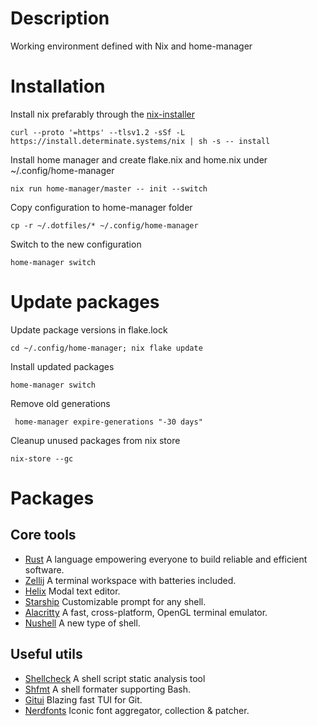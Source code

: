 # Description

Working environment defined with Nix and home-manager

# Installation

Install nix prefarably through the [nix-installer](https://github.com/DeterminateSystems/nix-installer)
```shell
curl --proto '=https' --tlsv1.2 -sSf -L https://install.determinate.systems/nix | sh -s -- install
```
Install home manager and create flake.nix and home.nix under ~/.config/home-manager
```shell
nix run home-manager/master -- init --switch
```
Copy configuration to home-manager folder
```shell
cp -r ~/.dotfiles/* ~/.config/home-manager
```
Switch to the new configuration
```shell
home-manager switch
```

# Update packages
Update package versions in flake.lock
```shell
cd ~/.config/home-manager; nix flake update
```
Install updated packages
```shell
home-manager switch
```
Remove old generations
```shell
 home-manager expire-generations "-30 days"
```
Cleanup unused packages from nix store
```shell
nix-store --gc
```

# Packages

## Core tools
* [Rust](https://www.rust-lang.org/tools/install) A language empowering everyone to build reliable and efficient software.
* [Zellij](https://github.com/zellij-org/zellij) A terminal workspace with batteries included.
* [Helix](https://github.com/helix-editor/helix) Modal text editor.
* [Starship](https://github.com/starship/starship) Customizable prompt for any shell.
* [Alacritty](https://github.com/alacritty/alacritty) A fast, cross-platform, OpenGL terminal emulator.
* [Nushell](https://github.com/nushell/nushell) A new type of shell.

## Useful utils
* [Shellcheck](https://github.com/koalaman/shellcheck) A shell script static analysis tool
* [Shfmt](https://github.com/patrickvane/shfmt) A shell formater supporting Bash.
* [Gitui](https://github.com/extrawurst/gitui) Blazing fast TUI for Git.
* [Nerdfonts](https://github.com/ryanoasis/nerd-fonts) Iconic font aggregator, collection & patcher.

